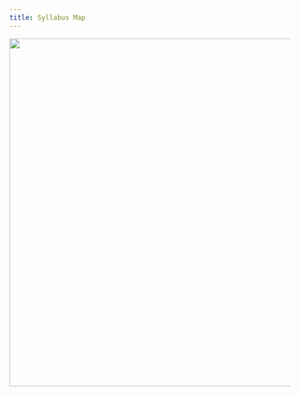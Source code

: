 ```yaml
---
title: Syllabus Map
---
```


<img src="https://elizabethcase.net/rda/cccf-map-img-bg.png" width="700px" height="623px" usemap="#map">



<map name="map">
  <area shape="poly" 
    coords="157,170, 99,151, 69,148, 42,160, 30,178, 14,224, 4,280, 17,344, 53,393, 92,417, 148,405, 174,399, 256,394, 257,371, 279,319, 304,286, 334,236, 304,238, 242,245, 180,244, 158,232, 150,209, 151,190, 156,170" 
    alt="Hydrologic Cycle" 
    href="https://elizabethcase.net/rda/cccf-hydrology">
  <area shape="poly" 
    coords="0,0, 310,33, 329,304, 359,383, 296,439, 181,446, 204,312, 0,294" 
    alt="Geologic Cycle" 
    href="https://elizabethcase.net/rda/cccf-geology.md">
  <area shape="poly" 
    coords="306,284,367,304,398,315,422,296,462,279,480,274,475,248,476,234,508,189,532,177,548,178,607,199,605,164,601,129,592,108,579,103,543,107,499,118,463,115,401,99,368,99,349,128,349,162,347,194,336,234,306,282" 
    alt="Welcome to the Greenhouse" 
    href="https://elizabethcase.net/rda/cccf-greenhouse">
  <area shape="poly" 
    coords="336,234,347,207,349,152,304,127,269,117,231,126,189,146,164,164,153,179,150,202,153,227,173,242,194,246,269,243,335,235" 
    alt="Future" 
    href="https://elizabethcase.net/rda/cccf-future">
  <area shape="poly" 
    coords="0,310, 200,321, 174,455, 355,450, 407,552, 483,571, 424,670, 476,719" 
    alt="Maths" 
    href="https://elizabethcase.net/rda/cccf-maths">
  <area shape="poly" 
    coords="0,310, 200,321, 174,455, 355,450, 407,552, 483,571, 424,670, 476,719" 
    alt="Past" 
    href="https://elizabethcase.net/rda/cccf-past">
</map> 


<script type="text/javascript" src="../../_plugins/imagemapresizer.js"></script>